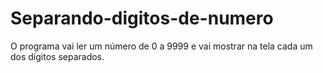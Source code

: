 # Separando-digitos-de-numero
 O programa vai ler um número de 0 a 9999 e vai mostrar na tela cada um dos dígitos separados.
